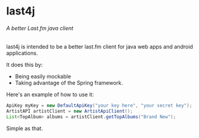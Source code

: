 last4j
======
###### A better Last.fm java client


last4j is intended to be a better last.fm client for java web apps and android applications.

It does this by:
* Being easily mockable
* Taking advantage of the Spring framework.

Here's an example of how to use it:

```java
ApiKey myKey = new DefaultApiKey("your key here", "your secret key");
ArtistAPI artistClient = new ArtistApiClient();
List<TopAlbum> albums = artistClient.getTopAlbums("Brand New");
```
Simple as that.
